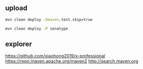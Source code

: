## upload
```cmd
mvn clean deploy -Dmaven.test.skip=true

mvn clean deploy -P sonatype
```

## explorer
https://github.com/xiaohong2019/x-professional
https://repo.maven.apache.org/maven2
http://search.maven.org
